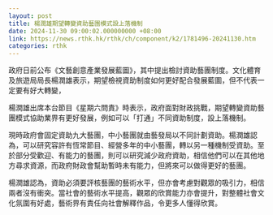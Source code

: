 ```yaml
---
layout: post
title: 楊潤雄期望轉變資助藝團模式設上落機制
date: 2024-11-30 09:00:02.000000000 +08:00
link: https://news.rthk.hk/rthk/ch/component/k2/1781496-20241130.htm
categories: rthk
---
```


政府日前公布《文藝創意產業發展藍圖》，其中提出檢討資助藝團制度。文化體育及旅遊局局長楊潤雄表示，期望檢視資助制度如何更好配合發展藍圖，但不代表一定要有好大轉變，

楊潤雄出席本台節目《星期六問責》時表示，政府面對財政挑戰，期望轉變資助藝團模式協助業界有更好發展，例如可以「打通」不同資助制度，設上落機制。

現時政府會固定資助九大藝團，中小藝團就由藝發局以不同計劃資助。楊潤雄認為，可以研究容許有恆常節目、經營多年的中小藝團，轉以另一種機制受資助。至於部分受歡迎、有能力的藝團，則可以研究減少政府資助，相信他們可以在其他地方尋求資源，而政府財政會幫助暫時未有能力，但將來可以做得更好的藝團。

楊潤雄認為，資助必須要評核藝團的藝術水平，但亦會考慮對觀眾的吸引力，相信兩者沒有衝突。當社會的藝術水平提高，觀眾的欣賞能力亦會提升，對整體社會文化氛圍有好處，藝術界有責任向社會解釋作品，令更多人懂得欣賞。
